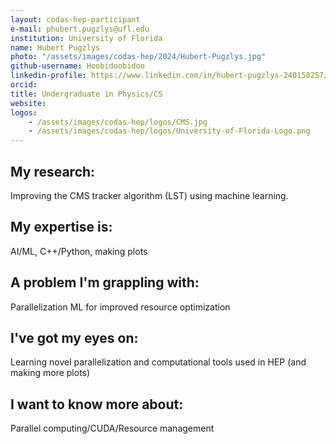 ```yaml
---
layout: codas-hep-participant
e-mail: phubert.pugzlys@ufl.edu
institution: University of Florida
name: Hubert Pugzlys
photo: "/assets/images/codas-hep/2024/Hubert-Pugzlys.jpg"
github-username: Hoobidoobidoo
linkedin-profile: https://www.linkedin.com/in/hubert-pugzlys-240150257/
orcid:
title: Undergraduate in Physics/CS
website:
logos:
    - /assets/images/codas-hep/logos/CMS.jpg
    - /assets/images/codas-hep/logos/University-of-Florida-Logo.png
---
```


## My research:
Improving the CMS tracker algorithm (LST) using machine learning.

## My expertise is:
AI/ML, C++/Python, making plots

## A problem I'm grappling with:
Parallelization ML for improved resource optimization

## I've got my eyes on:
Learning novel parallelization and computational tools used in HEP (and making more plots)


## I want to know more about:
Parallel computing/CUDA/Resource management